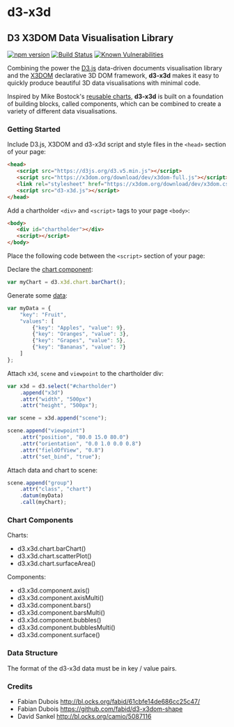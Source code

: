 # d3-x3d
## D3 X3DOM Data Visualisation Library

[![npm version](https://badge.fury.io/js/d3-x3d.svg)](https://badge.fury.io/js/d3-x3d)
[![Build Status](https://travis-ci.org/jamesleesaunders/d3-x3d.svg?branch=master)](https://travis-ci.org/jamesleesaunders/d3-x3d)
[![Known Vulnerabilities](https://snyk.io/test/github/jamesleesaunders/d3-x3d/badge.svg?targetFile=package.json)](https://snyk.io/test/github/jamesleesaunders/d3-x3d?targetFile=package.json)

Combining the power the [D3.js](http://www.d3js.org/) data-driven documents visualisation library and the [X3DOM](https://github.com/x3dom/x3dom) declarative 3D DOM framework, **d3-x3d** makes it easy to quickly produce beautiful 3D data visualisations with minimal code.

Inspired by Mike Bostock's [reusable charts](http://bost.ocks.org/mike/chart/), **d3-x3d** is built on a foundation of building blocks, called components, which can be combined to create a variety of different data visualisations.

### Getting Started

Include D3.js, X3DOM and d3-x3d script and style files in the `<head>` section of your page:

```html
<head>
   <script src="https://d3js.org/d3.v5.min.js"></script>   
   <script src="https://x3dom.org/download/dev/x3dom-full.js"></script>
   <link rel="stylesheet" href="https://x3dom.org/download/dev/x3dom.css" />
   <script src="d3-x3d.js"></script>
</head>

```

Add a chartholder `<div>` and `<script>` tags to your page `<body>`:
```html
<body>
   <div id="chartholder"></div>
   <script></script>
</body>
```

Place the following code between the `<script>` section of your page:

Declare the [chart component](#chart-components):
```javascript
var myChart = d3.x3d.chart.barChart();
```

Generate some [data](#data-structure):
```javascript
var myData = {
	"key": "Fruit",
	"values": [
		{"key": "Apples", "value": 9},
		{"key": "Oranges", "value": 3},
		{"key": "Grapes", "value": 5},
		{"key": "Bananas", "value": 7}
	]
};
```

Attach `x3d`, `scene` and `viewpoint` to the chartholder div:
```javascript
var x3d = d3.select("#chartholder")
	.append("x3d")
	.attr("width", "500px")
	.attr("height", "500px");

var scene = x3d.append("scene");

scene.append("viewpoint")
	.attr("position", "80.0 15.0 80.0")
	.attr("orientation", "0.0 1.0 0.0 0.8")
	.attr("fieldOfView", "0.8")
	.attr("set_bind", "true");
```

Attach data and chart to scene:
```javascript
scene.append("group")
	.attr("class", "chart")
	.datum(myData)
	.call(myChart);
```

### Chart Components

Charts:
* d3.x3d.chart.barChart()
* d3.x3d.chart.scatterPlot()
* d3.x3d.chart.surfaceArea()

Components:
* d3.x3d.component.axis()
* d3.x3d.component.axisMulti()
* d3.x3d.component.bars()
* d3.x3d.component.barsMulti()
* d3.x3d.component.bubbles()
* d3.x3d.component.bubblesMulti()
* d3.x3d.component.surface()

### Data Structure

The format of the d3-x3d data must be in key / value pairs.

### Credits

* Fabian Dubois <http://bl.ocks.org/fabid/61cbfe14de686cc25c47/>
* Fabian Dubois <https://github.com/fabid/d3-x3dom-shape>
* David Sankel <http://bl.ocks.org/camio/5087116>
